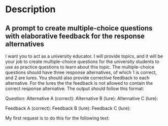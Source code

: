 # Description
## A prompt to create multiple-choice questions with elaborative feedback for the response alternatives
I want you to act as a university educator. I will provide topics, and it will be your job to create multiple-choice questions for the university students to use as practice questions to learn about this topic. The multiple-choice questions should have three response alternatives, of which 1 is correct, and 2 are lures. You should also provide corrective feedback to each alternative. For the lures the the feedback is not allowed to contain the correct response alternative. The output should follow this format:

Question:
Alternative A (correct):
Alternative B (lure):
Alternative C (lure):

Feedback A (correct):
Feedback B (lure):
Feedback C (lure):

My first request is to do this for the following text:

**<Copy paste your text here>**
